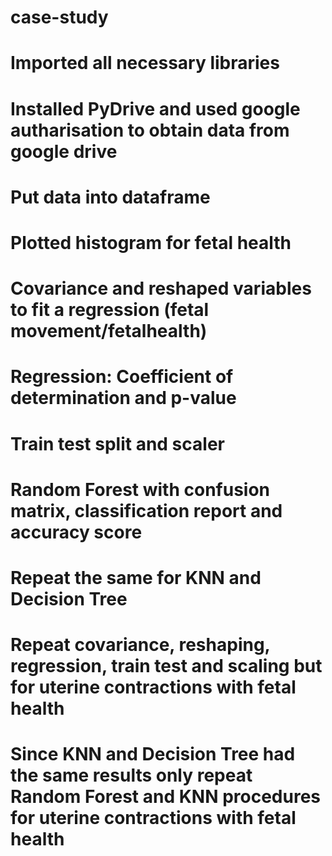 # case-study

# Imported all necessary libraries 
# Installed PyDrive and used google autharisation to obtain data from google drive
# Put data into dataframe
# Plotted histogram for fetal health
# Covariance and reshaped variables to fit a regression (fetal movement/fetalhealth)
# Regression: Coefficient of determination and p-value
# Train test split and scaler
# Random Forest with confusion matrix, classification report and accuracy score
# Repeat the same for KNN and Decision Tree
# Repeat covariance, reshaping, regression, train test and scaling but for uterine contractions with fetal health
# Since KNN and Decision Tree had the same results only repeat Random Forest and KNN procedures for uterine contractions with fetal health
